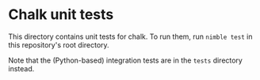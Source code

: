 # Chalk unit tests

This directory contains unit tests for chalk.
To run them, run `nimble test` in this repository's root directory.

Note that the (Python-based) integration tests are in the `tests` directory instead.
